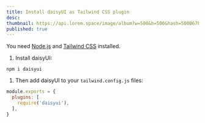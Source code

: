 ```yaml
---
title: Install daisyUI as Tailwind CSS plugin
desc: 
thumbnail: https://api.lorem.space/image/album?w=500&h=500&hash=500B67FB
published: true
---
```


You need [Node.js](https://nodejs.org/en/download/) and [Tailwind CSS](https://tailwindcss.com/docs/installation) installed.

1. Install daisyUI:
  ```
  npm i daisyui
  ```
1. Then add daisyUI to your `tailwind.config.js` files:
  ```js
  module.exports = {
    plugins: [
      require('daisyui'),
    ],
  }
  ```